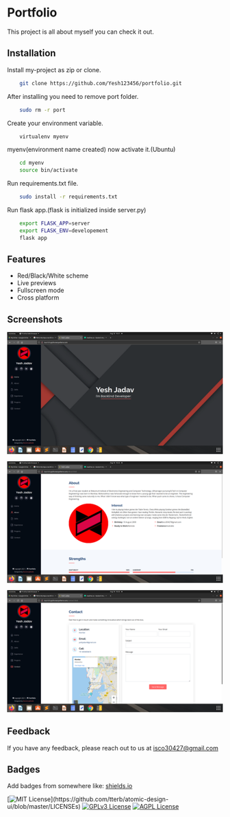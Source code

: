 
# Portfolio

This project is all about myself you can check it out.

## Installation

Install my-project as zip or clone.

```bash
    git clone https://github.com/Yesh123456/portfolio.git
```
After installing you need to remove port folder.

```bash
    sudo rm -r port
```
Create your environment variable.

```bash
    virtualenv myenv
```
myenv(environment name created) now activate it.(Ubuntu)
```bash
    cd myenv
    source bin/activate
```
Run requirements.txt file.

```bash
    sudo install -r requirements.txt
```

Run flask app.(flask is initialized inside server.py)

```bash
    export FLASK_APP=server
    export FLASK_ENV=developement
    flask app
```


## Features

- Red/Black/White scheme
- Live previews
- Fullscreen mode
- Cross platform

  
## Screenshots

![App Screenshot](screenshot/screenshot1.png)

![App Screenshot](screenshot/screenshot2.png)

![App Screenshot](screenshot/screenshot3.png)

## Feedback

If you have any feedback, please reach out to us at isco30427@gmail.com

  
## Badges

Add badges from somewhere like: [shields.io](https://shields.io/)

[![MIT License](https://img.shields.io/apm/l/atomic-design-ui.svg?)](https://github.com/tterb/atomic-design-ui/blob/master/LICENSEs)
[![GPLv3 License](https://img.shields.io/badge/License-GPL%20v3-yellow.svg)](https://opensource.org/licenses/)
[![AGPL License](https://img.shields.io/badge/license-AGPL-blue.svg)](http://www.gnu.org/licenses/agpl-3.0)

  

